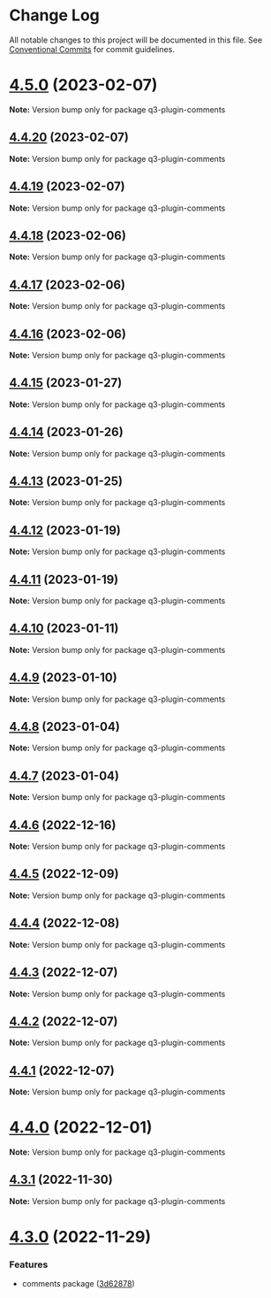 # Change Log

All notable changes to this project will be documented in this file.
See [Conventional Commits](https://conventionalcommits.org) for commit guidelines.

# [4.5.0](https://github.com/3merge/q3-api/compare/v4.4.20...v4.5.0) (2023-02-07)

**Note:** Version bump only for package q3-plugin-comments





## [4.4.20](https://github.com/3merge/q3-api/compare/v4.4.19...v4.4.20) (2023-02-07)

**Note:** Version bump only for package q3-plugin-comments





## [4.4.19](https://github.com/3merge/q3-api/compare/v4.4.18...v4.4.19) (2023-02-07)

**Note:** Version bump only for package q3-plugin-comments





## [4.4.18](https://github.com/3merge/q3-api/compare/v4.4.17...v4.4.18) (2023-02-06)

**Note:** Version bump only for package q3-plugin-comments





## [4.4.17](https://github.com/3merge/q3-api/compare/v4.4.16...v4.4.17) (2023-02-06)

**Note:** Version bump only for package q3-plugin-comments





## [4.4.16](https://github.com/3merge/q3-api/compare/v4.4.15...v4.4.16) (2023-02-06)

**Note:** Version bump only for package q3-plugin-comments





## [4.4.15](https://github.com/3merge/q3-api/compare/v4.4.14...v4.4.15) (2023-01-27)

**Note:** Version bump only for package q3-plugin-comments





## [4.4.14](https://github.com/3merge/q3-api/compare/v4.4.13...v4.4.14) (2023-01-26)

**Note:** Version bump only for package q3-plugin-comments





## [4.4.13](https://github.com/3merge/q3-api/compare/v4.4.12...v4.4.13) (2023-01-25)

**Note:** Version bump only for package q3-plugin-comments





## [4.4.12](https://github.com/3merge/q3-api/compare/v4.4.11...v4.4.12) (2023-01-19)

**Note:** Version bump only for package q3-plugin-comments





## [4.4.11](https://github.com/3merge/q3-api/compare/v4.4.10...v4.4.11) (2023-01-19)

**Note:** Version bump only for package q3-plugin-comments





## [4.4.10](https://github.com/3merge/q3-api/compare/v4.4.9...v4.4.10) (2023-01-11)

**Note:** Version bump only for package q3-plugin-comments





## [4.4.9](https://github.com/3merge/q3-api/compare/v4.4.8...v4.4.9) (2023-01-10)

**Note:** Version bump only for package q3-plugin-comments





## [4.4.8](https://github.com/3merge/q3-api/compare/v4.4.7...v4.4.8) (2023-01-04)

**Note:** Version bump only for package q3-plugin-comments





## [4.4.7](https://github.com/3merge/q3-api/compare/v4.4.6...v4.4.7) (2023-01-04)

**Note:** Version bump only for package q3-plugin-comments





## [4.4.6](https://github.com/3merge/q3-api/compare/v4.4.5...v4.4.6) (2022-12-16)

**Note:** Version bump only for package q3-plugin-comments





## [4.4.5](https://github.com/3merge/q3-api/compare/v4.4.4...v4.4.5) (2022-12-09)

**Note:** Version bump only for package q3-plugin-comments





## [4.4.4](https://github.com/3merge/q3-api/compare/v4.4.3...v4.4.4) (2022-12-08)

**Note:** Version bump only for package q3-plugin-comments





## [4.4.3](https://github.com/3merge/q3-api/compare/v4.4.2...v4.4.3) (2022-12-07)

**Note:** Version bump only for package q3-plugin-comments





## [4.4.2](https://github.com/3merge/q3-api/compare/v4.4.1...v4.4.2) (2022-12-07)

**Note:** Version bump only for package q3-plugin-comments





## [4.4.1](https://github.com/3merge/q3-api/compare/v4.4.0...v4.4.1) (2022-12-07)

**Note:** Version bump only for package q3-plugin-comments





# [4.4.0](https://github.com/3merge/q3-api/compare/v4.3.1...v4.4.0) (2022-12-01)

**Note:** Version bump only for package q3-plugin-comments





## [4.3.1](https://github.com/3merge/q3-api/compare/v4.3.0...v4.3.1) (2022-11-30)

**Note:** Version bump only for package q3-plugin-comments





# [4.3.0](https://github.com/3merge/q3-api/compare/v4.2.4...v4.3.0) (2022-11-29)


### Features

* comments package ([3d62878](https://github.com/3merge/q3-api/commit/3d628780d7856f79334cfca7c841a4f393d77810))
